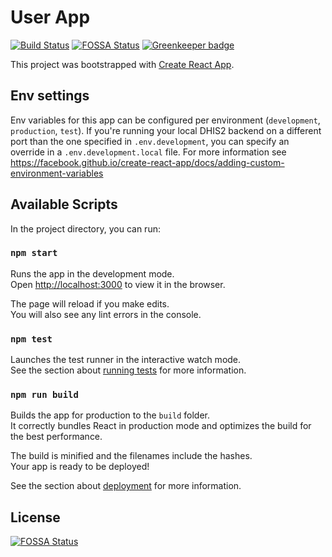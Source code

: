 # User App

[![Build Status](https://travis-ci.com/dhis2/user-app.svg?branch=master)](https://travis-ci.com/dhis2/user-app)
[![FOSSA Status](https://app.fossa.io/api/projects/git%2Bgithub.com%2Fdhis2%2Fuser-app.svg?type=shield)](https://app.fossa.io/projects/git%2Bgithub.com%2Fdhis2%2Fuser-app?ref=badge_shield)
[![Greenkeeper badge](https://badges.greenkeeper.io/dhis2/user-app.svg)](https://greenkeeper.io/)

This project was bootstrapped with [Create React App](https://github.com/facebook/create-react-app).

## Env settings

Env variables for this app can be configured per environment (`development`, `production`, `test`). If you're running your local DHIS2 backend on a different port than the one specified in `.env.development`, you can specify an override in a `.env.development.local` file. For more information see https://facebook.github.io/create-react-app/docs/adding-custom-environment-variables

## Available Scripts

In the project directory, you can run:

### `npm start`

Runs the app in the development mode.<br>
Open [http://localhost:3000](http://localhost:3000) to view it in the browser.

The page will reload if you make edits.<br>
You will also see any lint errors in the console.

### `npm test`

Launches the test runner in the interactive watch mode.<br>
See the section about [running tests](https://facebook.github.io/create-react-app/docs/running-tests) for more information.

### `npm run build`

Builds the app for production to the `build` folder.<br>
It correctly bundles React in production mode and optimizes the build for the best performance.

The build is minified and the filenames include the hashes.<br>
Your app is ready to be deployed!

See the section about [deployment](https://facebook.github.io/create-react-app/docs/deployment) for more information.

## License

[![FOSSA Status](https://app.fossa.io/api/projects/git%2Bgithub.com%2Fdhis2%2Fuser-app.svg?type=large)](https://app.fossa.io/projects/git%2Bgithub.com%2Fdhis2%2Fuser-app?ref=badge_large)
